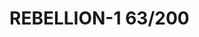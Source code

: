 # REBELLION-1                                                                                                           63/200
